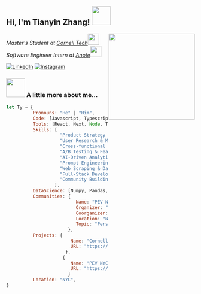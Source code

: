 <h2> Hi, I'm Tianyin Zhang! <img src="https://media.giphy.com/media/mGcNjsfWAjY5AEZNw6/giphy.gif" width="50"></h2>

<img align='right' src="https://media4.giphy.com/media/v1.Y2lkPTc5MGI3NjExc2R6aTQ0eXN0ZXFyajd4am1paHY0bnVpZ2p3dThrYmdkeWs2ZmJ5biZlcD12MV9pbnRlcm5hbF9naWZfYnlfaWQmY3Q9Zw/10QncnD0UNuBMI/giphy.gif" width="230">

<p><em>Master's Student at <a href="https://tech.cornell.edu/">Cornell Tech</a><img src="https://media.giphy.com/media/fYSnHlufseco8Fh93Z/giphy.gif" width="30"></br>Software Engineer Intern at <a href="https://anote.ai/">Anote</a><img src="https://media.giphy.com/media/WUlplcMpOCEmTGBtBW/giphy.gif" width="30"> 
</em></p>

[![LinkedIn](https://img.shields.io/badge/LinkedIn-%230077B5.svg?logo=linkedin&logoColor=white)](https://linkedin.com/in/tianyinzhang37) [![Instagram](https://img.shields.io/badge/Instagram-%23E4405F.svg?logo=Instagram&logoColor=white)](https://instagram.com/aka.ty37)

### <img src="https://media.giphy.com/media/VgCDAzcKvsR6OM0uWg/giphy.gif" width="50"> A little more about me...

```javascript
let Ty = {
          Pronouns: "He" | "Him",
          Code: [Javascript, Typescript, HTML, CSS, Python, SQL],
          Tools: [React, Next, Node, Tailwind, Styled-Components, Figma, Docker],
          Skills: [
                    "Product Strategy & Roadmapping", 
                    "User Research & Market Analysis", 
                    "Cross-functional Team Leadership",
                    "A/B Testing & Feature Prioritization",
                    "AI-Driven Analytics & Data Processing",
                    "Prompt Engineering & AI Integration",
                    "Web Scraping & Data Collection",
                    "Full-Stack Development",
                    "Community Building & Growth"
                  ],
          DataScience: [Numpy, Pandas, Matplotlib, Seaborn, Streamlit, Scikit-Learn],
          Communities: {
                          Name: "PEV NYC",
                          Organizer: "Me",
                          Coorganizer: "Liam Martens"
                          Location: "NYC",
                          Topic: "Personal Electric Vehicle"
                       },
          Projects: {
                        Name: "Cornell Tech Hub",
                        URL: "https://www.cornelltechhub.info/"
                      },
                     {
                        Name: "PEV NYC",
                        URL: "https://pevnyc.org/"
                       }
          Location: "NYC",
}
```
